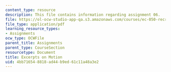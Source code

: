 ```yaml
---
content_type: resource
description: This file contains information regarding assignment 06.
file: https://ol-ocw-studio-app-qa.s3.amazonaws.com/courses/ec-050-recreate-experiments-from-history-inform-the-future-from-the-past-galileo-january-iap-2010/4bb716548818ad44b9ed61c11a48a3e2_MITEC_050IAP10_assn06.pdf
file_type: application/pdf
learning_resource_types:
- Assignments
ocw_type: OCWFile
parent_title: Assignments
parent_type: CourseSection
resourcetype: Document
title: Excerpts on Motion
uid: 4bb71654-8818-ad44-b9ed-61c11a48a3e2
---
```

